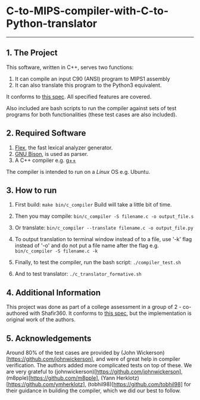 # C-to-MIPS-compiler-with-C-to-Python-translator
----

**1. The Project**
-
This software, written in C++, serves two functions:
 1. It can compile an input C90 (ANSI) program to MIPS1 assembly
 2. It can also translate this program to the Python3 equivalent.

It conforms to [this spec](https://github.com/LangProc/langproc-2019-cw). All
specified features are covered.

Also included are bash scripts to run the compiler against sets of test programs for
both functionalities (these test cases are also included).


**2. Required Software**
-
  1. [Flex](https://github.com/westes/flex), the fast lexical analyzer generator.
  2. [GNU Bison](https://www.gnu.org/software/bison/), is used as parser.
  3. A C++ compiler e.g. [g++](https://www.cprogramming.com/g++.html)

  The compiler is intended to run on a *Linux* OS e.g. Ubuntu.


**3. How to run**
-
1. First build:
`make bin/c_compiler`
Build will take a little bit of time.

2. Then you may compile:
`bin/c_compiler -S filename.c -o output_file.s`

3. Or translate:
`bin/c_compiler --translate filename.c -o output_file.py`

4. To output translation to terminal window instead of to a file, use '-k'
   flag instead of '-o' and do not put a file name after the flag e.g.
   `bin/c_compiler -S filename.c -k`

5. Finally, to test the compiler, run the bash script:
`./compiler_test.sh`

6. And to test translator:
`./c_translator_formative.sh`


**4. Additional Information**
-
This project was done as part of a college assessment in a group of 2 - co-authored with Shafir360. It conforms to [this spec](https://github.com/LangProc/langproc-2019-cw), but the implementation is original work of the authors.


**5. Acknowledgements**
-
Around 80% of the test cases are provided by (John Wickerson)[https://github.com/johnwickerson], and were of great help in compiler verification. The authors added more complicated tests on top of these.
We are very grateful to (johnwickerson)[https://github.com/johnwickerson], (m8pple)[https://github.com/m8pple], (Yann Herklotz)[https://github.com/ymherklotz], (tobhil98)[https://github.com/tobhil98] for their guidance in building the compiler, which we did our best to follow.
